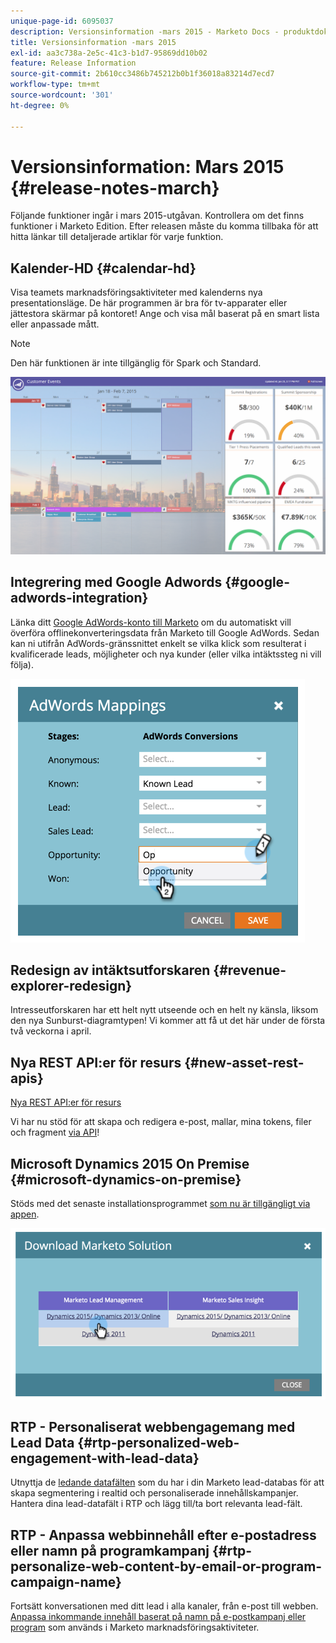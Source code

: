 ```yaml
---
unique-page-id: 6095037
description: Versionsinformation -mars 2015 - Marketo Docs - produktdokumentation
title: Versionsinformation -mars 2015
exl-id: aa3c738a-2e5c-41c3-b1d7-95869dd10b02
feature: Release Information
source-git-commit: 2b610cc3486b745212b0b1f36018a83214d7ecd7
workflow-type: tm+mt
source-wordcount: '301'
ht-degree: 0%

---
```


# Versionsinformation: Mars 2015 {#release-notes-march}

Följande funktioner ingår i mars 2015-utgåvan. Kontrollera om det finns funktioner i Marketo Edition. Efter releasen måste du komma tillbaka för att hitta länkar till detaljerade artiklar för varje funktion.

## Kalender-HD {#calendar-hd}

Visa teamets marknadsföringsaktiviteter med kalenderns nya presentationsläge. De här programmen är bra för tv-apparater eller jättestora skärmar på kontoret! Ange och visa mål baserat på en smart lista eller anpassade mått.

>[!NOTE]
>
>Den här funktionen är inte tillgänglig för Spark och Standard.

![](assets/image2015-3-23-11-3a39-3a15.png)

## Integrering med Google Adwords {#google-adwords-integration}

Länka ditt [Google AdWords-konto till Marketo](/help/marketo/product-docs/administration/additional-integrations/add-google-adwords-as-a-launchpoint-service.md) om du automatiskt vill överföra offlinekonverteringsdata från Marketo till Google AdWords. Sedan kan ni utifrån AdWords-gränssnittet enkelt se vilka klick som resulterat i kvalificerade leads, möjligheter och nya kunder (eller vilka intäktssteg ni vill följa).

![](assets/image2015-3-23-11-3a50-3a55.png)

## Redesign av intäktsutforskaren {#revenue-explorer-redesign}

Intresseutforskaren har ett helt nytt utseende och en helt ny känsla, liksom den nya Sunburst-diagramtypen! Vi kommer att få ut det här under de första två veckorna i april.

## Nya REST API:er för resurs {#new-asset-rest-apis}

[Nya REST API:er för resurs](https://experienceleague.adobe.com/en/docs/marketo-developer/marketo/rest/assets/assets)

Vi har nu stöd för att skapa och redigera e-post, mallar, mina tokens, filer och fragment [via API](https://developer.adobe.com/marketo-apis/api/asset/)!

## Microsoft Dynamics 2015 On Premise {#microsoft-dynamics-on-premise}

Stöds med det senaste installationsprogrammet [som nu är tillgängligt via appen](/help/marketo/product-docs/crm-sync/microsoft-dynamics-sync/sync-setup/update-the-marketo-solution-for-microsoft-dynamics.md).

![](assets/image2015-3-23-11-3a47-3a16.png)

## RTP - Personaliserat webbengagemang med Lead Data {#rtp-personalized-web-engagement-with-lead-data}

Utnyttja de [ledande datafälten](/help/marketo/product-docs/web-personalization/using-web-segments/manage-person-data.md) som du har i din Marketo lead-databas för att skapa segmentering i realtid och personaliserade innehållskampanjer. Hantera dina lead-datafält i RTP och lägg till/ta bort relevanta lead-fält.

## RTP - Anpassa webbinnehåll efter e-postadress eller namn på programkampanj {#rtp-personalize-web-content-by-email-or-program-campaign-name}

Fortsätt konversationen med ditt lead i alla kanaler, från e-post till webben. [Anpassa inkommande innehåll baserat på namn på e-postkampanj eller program](/help/marketo/product-docs/web-personalization/using-web-segments/web-segments.md) som används i Marketo marknadsföringsaktiviteter.
